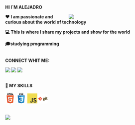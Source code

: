 <b>HI I´M ALEJADRO<b>

<img align="right" width="300" src="https://c.tenor.com/nkYsPDoADwgAAAAC/computer-pixel-art.gif" />

❤  I am passionate and curious about the world of technology<br>

💻 This is where I share my projects and show for the world

🎓studying programming

<br>
 CONNECT WHIT ME:
 <p align="left">

  <a href="https://www.linkedin.com/in/ale-foschiatti-25518821a/" alt="Linkedin">
  <img src="https://img.shields.io/badge/-Linkedin-0e76a8?style=flat-square&logo=Linkedin&logoColor=white&link=LINK-DO-SEU-LINKEDIN" /></a>

  <a href="https://www.facebook.com/elcuradesotov" alt="Facebook">
  <img src="https://img.shields.io/badge/-Facebook-3b5998?style=flat-square&labelColor=3b5998&logo=facebook&logoColor=white&link=LINK-DO-SEU-FACEBOOK"/></a>

  <a href="https://www.instagram.com/alefoschiatti/" alt="Instagram">
  <img src="https://img.shields.io/badge/-Instagram-DF0174?style=flat-square&labelColor=DF0174&logo=instagram&logoColor=white&link=LINK-DO-SEU-INSTAGRAM"/></a>
</p>  

<br>
🚀 MY SKILLS
<br>
<br>
<code><img height="32" src="https://raw.githubusercontent.com/github/explore/80688e429a7d4ef2fca1e82350fe8e3517d3494d/topics/html/html.png" alt="HTML5"/></code>
<code><img height="32" src="https://raw.githubusercontent.com/github/explore/80688e429a7d4ef2fca1e82350fe8e3517d3494d/topics/css/css.png" alt="CSS"/></code>
<code><img height="32" src="https://raw.githubusercontent.com/github/explore/80688e429a7d4ef2fca1e82350fe8e3517d3494d/topics/javascript/javascript.png" alt="Javascript"/></code>
<code><img height="30" src="https://raw.githubusercontent.com/github/explore/80688e429a7d4ef2fca1e82350fe8e3517d3494d/topics/git/git.png"></code>
<br>
<br>
<br>
 
 <div>
  <a href="https://github.com/ale22dev">
  <img height="120em" src="https://github-readme-stats.vercel.app/api/top-langs/?username=ale22dev&layout=compact&langs_count=7&theme=dracula"/>
</div>

